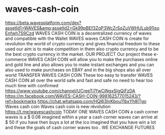 # waves-cash-coin
https://beta.wavesplatform.com/dex?assetId1=WAVES&amp;assetId2=Gk99pBEf3ZqP3WcZrSqZuVWHULub91isoEnfwh7S9Czd  WAVES CASH COIN is a decentralized currency of waves and compatible with the Wallet WAVES waves CASH COIN is create for revolution the world of crypto currency and gives financial freedom to these used our aim is to make competition in them also crypto currency and to be the best crypto currency in the market.  OUR PROJECT Our project these e-commerce WAVES CASH COIN will allow you to make the purchases online and gold line and also allows you to make instant exchanges and you can also used to make purchases on EBAY and in the big shops also all over world  TRANSFER WAVES CASH COIN These too easy to transfer WAVES CASH COIN all over the world safe and fast and safe no need to hear too much time with confirmed  https://www.youtube.com/channel/UCreeTi7fwCiNgxSIgQiFzDA   https://m.facebook.com/WAVES-CASH-COIN-998162577015243/?ref=bookmarks   https://chat.whatsapp.com/HQl63InKbou11bxYh8ITgo  Waves cash coin Waves cash coin is new révolution https://t.me/wavescashcoin  TODAY ONE WAVES CASH COIN a cash corner waves is a $ 0.08 imagined within a year a cash corner waves can arrive at $ 50 if you have then buys a lot at the ico imagined that you have win a lot and these the goals of cash corner waves too .   WE EXCHANGE FUTURES
